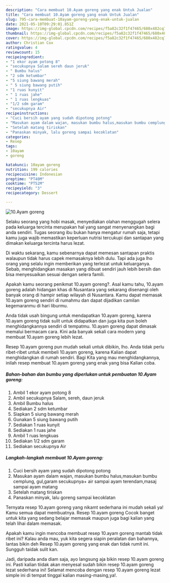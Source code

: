 ```yaml
---
description: "Cara membuat 10.Ayam goreng yang enak Untuk Jualan"
title: "Cara membuat 10.Ayam goreng yang enak Untuk Jualan"
slug: 795-cara-membuat-10ayam-goreng-yang-enak-untuk-jualan
date: 2021-05-10T09:29:01.851Z
image: https://img-global.cpcdn.com/recipes/f5a82c32f1f47465/680x482cq70/10ayam-goreng-foto-resep-utama.jpg
thumbnail: https://img-global.cpcdn.com/recipes/f5a82c32f1f47465/680x482cq70/10ayam-goreng-foto-resep-utama.jpg
cover: https://img-global.cpcdn.com/recipes/f5a82c32f1f47465/680x482cq70/10ayam-goreng-foto-resep-utama.jpg
author: Christian Cox
ratingvalue: 4
reviewcount: 15
recipeingredient:
- "1 ekor ayam potong 8"
- "secukupnya Salam sereh daun jeruk"
- " Bumbu halus"
- "2 sdm ketumbar"
- "5 siung bawang merah"
- " 5 siung bawang putih"
- "1 ruas kunyit"
- " 1 ruas jahe"
- " 1 ruas lengkuas"
- "1/2 sdm garam"
- "secukupnya Air"
recipeinstructions:
- "Cuci bersih ayam yang sudah dipotong potong"
- "Masukan ayam dalam wajan, masukan bumbu halus,masukan bumbu cemplung, gul,garam secukupnya+ air sampai ayam terendam,masaj sampai ayam matang"
- "Setelah matang tiriskan"
- "Panaskan minyak, lalu goreng sampai kecoklatan"
categories:
- Resep
tags:
- 10ayam
- goreng

katakunci: 10ayam goreng 
nutrition: 199 calories
recipecuisine: Indonesian
preptime: "PT40M"
cooktime: "PT52M"
recipeyield: "3"
recipecategory: Dessert

---
```



![10.Ayam goreng](https://img-global.cpcdn.com/recipes/f5a82c32f1f47465/680x482cq70/10ayam-goreng-foto-resep-utama.jpg)

Selaku seorang yang hobi masak, menyediakan olahan menggugah selera pada keluarga tercinta merupakan hal yang sangat menyenangkan bagi anda sendiri. Tugas seorang ibu bukan hanya mengatur rumah saja, tetapi kamu juga wajib memastikan keperluan nutrisi tercukupi dan santapan yang dimakan keluarga tercinta harus lezat.

Di waktu  sekarang, kamu sebenarnya dapat memesan santapan praktis walaupun tidak harus capek memasaknya lebih dulu. Tapi ada juga lho orang yang selalu ingin memberikan yang terlezat untuk keluarganya. Sebab, menghidangkan masakan yang dibuat sendiri jauh lebih bersih dan bisa menyesuaikan sesuai dengan selera famili. 



Apakah kamu seorang penikmat 10.ayam goreng?. Asal kamu tahu, 10.ayam goreng adalah hidangan khas di Nusantara yang sekarang disenangi oleh banyak orang di hampir setiap wilayah di Nusantara. Kamu dapat memasak 10.ayam goreng sendiri di rumahmu dan dapat dijadikan camilan kegemaranmu di hari liburmu.

Anda tidak usah bingung untuk mendapatkan 10.ayam goreng, karena 10.ayam goreng tidak sulit untuk didapatkan dan juga kita pun boleh menghidangkannya sendiri di tempatmu. 10.ayam goreng dapat dimasak memalui bermacam cara. Kini ada banyak sekali cara modern yang membuat 10.ayam goreng lebih lezat.

Resep 10.ayam goreng pun mudah sekali untuk dibikin, lho. Anda tidak perlu ribet-ribet untuk membeli 10.ayam goreng, karena Kalian dapat menghidangkan di rumah sendiri. Bagi Kita yang mau menghidangkannya, inilah resep membuat 10.ayam goreng yang enak yang bisa Kalian coba.

<!--inarticleads1-->

##### Bahan-bahan dan bumbu yang diperlukan untuk pembuatan 10.Ayam goreng:

1. Ambil 1 ekor ayam potong 8
1. Ambil secukupnya Salam, sereh, daun jeruk
1. Ambil  Bumbu halus
1. Sediakan 2 sdm ketumbar
1. Siapkan 5 siung bawang merah
1. Gunakan  5 siung bawang putih
1. Sediakan 1 ruas kunyit
1. Sediakan  1 ruas jahe
1. Ambil  1 ruas lengkuas
1. Sediakan 1/2 sdm garam
1. Sediakan secukupnya Air




<!--inarticleads2-->

##### Langkah-langkah membuat 10.Ayam goreng:

1. Cuci bersih ayam yang sudah dipotong potong
1. Masukan ayam dalam wajan, masukan bumbu halus,masukan bumbu cemplung, gul,garam secukupnya+ air sampai ayam terendam,masaj sampai ayam matang
1. Setelah matang tiriskan
1. Panaskan minyak, lalu goreng sampai kecoklatan




Ternyata resep 10.ayam goreng yang nikamt sederhana ini mudah sekali ya! Kamu semua dapat membuatnya. Resep 10.ayam goreng Cocok banget untuk kita yang sedang belajar memasak maupun juga bagi kalian yang telah lihai dalam memasak.

Apakah kamu ingin mencoba membuat resep 10.ayam goreng mantab tidak ribet ini? Kalau anda mau, yuk kita segera siapin peralatan dan bahannya, lantas bikin deh Resep 10.ayam goreng yang enak dan tidak rumit ini. Sungguh taidak sulit kan. 

Jadi, daripada anda diam saja, ayo langsung aja bikin resep 10.ayam goreng ini. Pasti kalian tiidak akan menyesal sudah bikin resep 10.ayam goreng lezat sederhana ini! Selamat mencoba dengan resep 10.ayam goreng lezat simple ini di tempat tinggal kalian masing-masing,ya!.


